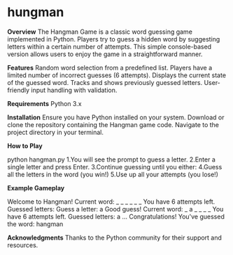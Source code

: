 # hungman

**Overview**
The Hangman Game is a classic word guessing game implemented in Python. Players try to guess a hidden word by suggesting letters within a certain number of attempts. This simple console-based version allows users to enjoy the game in a straightforward manner.

**Features**
Random word selection from a predefined list.
Players have a limited number of incorrect guesses (6 attempts).
Displays the current state of the guessed word.
Tracks and shows previously guessed letters.
User-friendly input handling with validation.

**Requirements**
Python 3.x

**Installation**
Ensure you have Python installed on your system.
Download or clone the repository containing the Hangman game code.
Navigate to the project directory in your terminal.

**How to Play**

python hangman.py
1.You will see the prompt to guess a letter.
2.Enter a single letter and press Enter.
3.Continue guessing until you either:
4.Guess all the letters in the word (you win!)
5.Use up all your attempts (you lose!)

**Example Gameplay**

Welcome to Hangman!
Current word: _ _ _ _ _ _
You have 6 attempts left.
Guessed letters: 
Guess a letter: a
Good guess!
Current word: _ a _ _ _ _
You have 6 attempts left.
Guessed letters: a
...
Congratulations! You've guessed the word: hangman

**Acknowledgments**
Thanks to the Python community for their support and resources.
